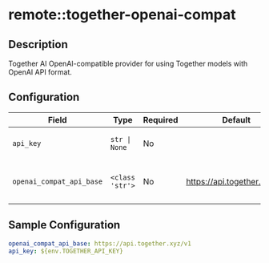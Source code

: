 # remote::together-openai-compat

## Description

Together AI OpenAI-compatible provider for using Together models with OpenAI API format.

## Configuration

| Field | Type | Required | Default | Description |
|-------|------|----------|---------|-------------|
| `api_key` | `str \| None` | No |  | The Together API key |
| `openai_compat_api_base` | `<class 'str'>` | No | https://api.together.xyz/v1 | The URL for the Together API server |

## Sample Configuration

```yaml
openai_compat_api_base: https://api.together.xyz/v1
api_key: ${env.TOGETHER_API_KEY}

```

